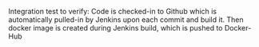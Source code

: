 Integration test to verify:
Code is checked-in to Github which is automatically pulled-in by Jenkins upon each commit and build it.
Then docker image is created during Jenkins build, which is pushed to Docker-Hub